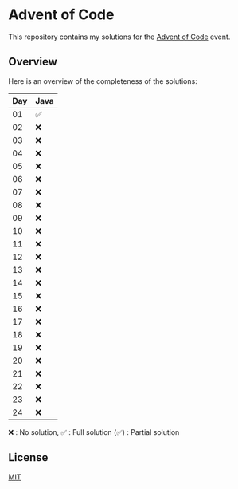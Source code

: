 # Advent of Code

  

This repository contains my solutions for the [Advent of Code](https://adventofcode.com) event.

  
  

## Overview

Here is an overview of the completeness of the solutions:

| Day | Java |
|--|--|
|01|✅|
|02|❌|
|03|❌|
|04|❌|
|05|❌|
|06|❌|
|07|❌|
|08|❌|
|09|❌|
|10|❌|
|11|❌|
|12|❌|
|13|❌|
|14|❌|
|15|❌|
|16|❌|
|17|❌|
|18|❌|
|19|❌|
|20|❌|
|21|❌|
|22|❌|
|23|❌|
|24|❌|

❌   : No solution,
✅   : Full solution
(✅) : Partial solution

## License

[MIT](https://choosealicense.com/licenses/mit/)
